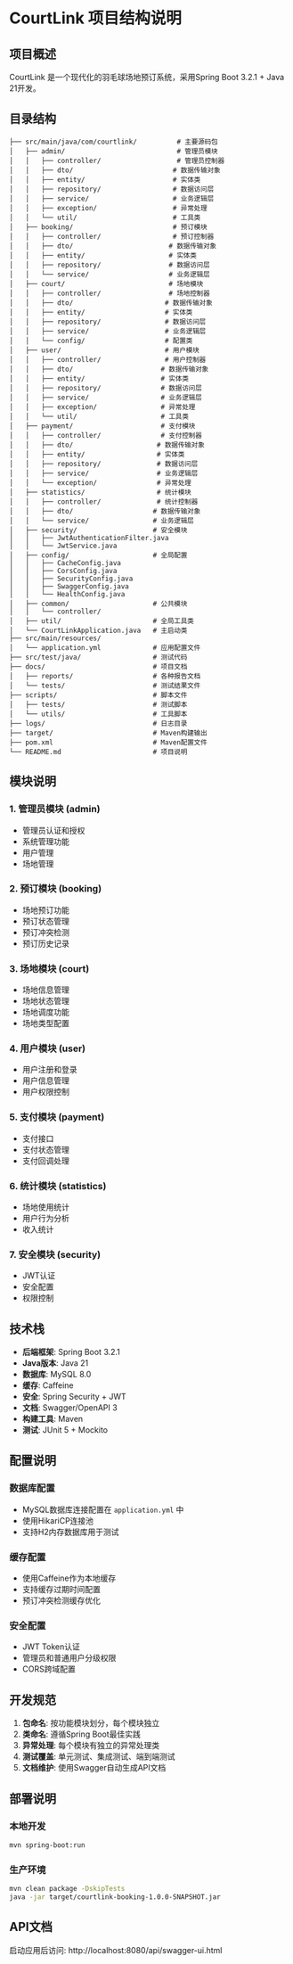# CourtLink 项目结构说明

## 项目概述
CourtLink 是一个现代化的羽毛球场地预订系统，采用Spring Boot 3.2.1 + Java 21开发。

## 目录结构

```
├── src/main/java/com/courtlink/          # 主要源码包
│   ├── admin/                            # 管理员模块
│   │   ├── controller/                   # 管理员控制器
│   │   ├── dto/                         # 数据传输对象
│   │   ├── entity/                      # 实体类
│   │   ├── repository/                  # 数据访问层
│   │   ├── service/                     # 业务逻辑层
│   │   ├── exception/                   # 异常处理
│   │   └── util/                        # 工具类
│   ├── booking/                         # 预订模块
│   │   ├── controller/                  # 预订控制器
│   │   ├── dto/                        # 数据传输对象
│   │   ├── entity/                     # 实体类
│   │   ├── repository/                 # 数据访问层
│   │   └── service/                    # 业务逻辑层
│   ├── court/                          # 场地模块
│   │   ├── controller/                 # 场地控制器
│   │   ├── dto/                       # 数据传输对象
│   │   ├── entity/                    # 实体类
│   │   ├── repository/                # 数据访问层
│   │   ├── service/                   # 业务逻辑层
│   │   └── config/                    # 配置类
│   ├── user/                          # 用户模块
│   │   ├── controller/                # 用户控制器
│   │   ├── dto/                      # 数据传输对象
│   │   ├── entity/                   # 实体类
│   │   ├── repository/               # 数据访问层
│   │   ├── service/                  # 业务逻辑层
│   │   ├── exception/                # 异常处理
│   │   └── util/                     # 工具类
│   ├── payment/                      # 支付模块
│   │   ├── controller/               # 支付控制器
│   │   ├── dto/                     # 数据传输对象
│   │   ├── entity/                  # 实体类
│   │   ├── repository/              # 数据访问层
│   │   ├── service/                 # 业务逻辑层
│   │   └── exception/               # 异常处理
│   ├── statistics/                  # 统计模块
│   │   ├── controller/              # 统计控制器
│   │   ├── dto/                    # 数据传输对象
│   │   └── service/                # 业务逻辑层
│   ├── security/                   # 安全模块
│   │   ├── JwtAuthenticationFilter.java
│   │   └── JwtService.java
│   ├── config/                     # 全局配置
│   │   ├── CacheConfig.java
│   │   ├── CorsConfig.java
│   │   ├── SecurityConfig.java
│   │   ├── SwaggerConfig.java
│   │   └── HealthConfig.java
│   ├── common/                     # 公共模块
│   │   └── controller/
│   ├── util/                       # 全局工具类
│   └── CourtLinkApplication.java   # 主启动类
├── src/main/resources/
│   └── application.yml             # 应用配置文件
├── src/test/java/                  # 测试代码
├── docs/                           # 项目文档
│   ├── reports/                    # 各种报告文档
│   └── tests/                      # 测试结果文件
├── scripts/                        # 脚本文件
│   ├── tests/                      # 测试脚本
│   └── utils/                      # 工具脚本
├── logs/                           # 日志目录
├── target/                         # Maven构建输出
├── pom.xml                         # Maven配置文件
└── README.md                       # 项目说明

```

## 模块说明

### 1. 管理员模块 (admin)
- 管理员认证和授权
- 系统管理功能
- 用户管理
- 场地管理

### 2. 预订模块 (booking)
- 场地预订功能
- 预订状态管理
- 预订冲突检测
- 预订历史记录

### 3. 场地模块 (court)
- 场地信息管理
- 场地状态管理
- 场地调度功能
- 场地类型配置

### 4. 用户模块 (user)
- 用户注册和登录
- 用户信息管理
- 用户权限控制

### 5. 支付模块 (payment)
- 支付接口
- 支付状态管理
- 支付回调处理

### 6. 统计模块 (statistics)
- 场地使用统计
- 用户行为分析
- 收入统计

### 7. 安全模块 (security)
- JWT认证
- 安全配置
- 权限控制

## 技术栈

- **后端框架**: Spring Boot 3.2.1
- **Java版本**: Java 21
- **数据库**: MySQL 8.0
- **缓存**: Caffeine
- **安全**: Spring Security + JWT
- **文档**: Swagger/OpenAPI 3
- **构建工具**: Maven
- **测试**: JUnit 5 + Mockito

## 配置说明

### 数据库配置
- MySQL数据库连接配置在 `application.yml` 中
- 使用HikariCP连接池
- 支持H2内存数据库用于测试

### 缓存配置
- 使用Caffeine作为本地缓存
- 支持缓存过期时间配置
- 预订冲突检测缓存优化

### 安全配置
- JWT Token认证
- 管理员和普通用户分级权限
- CORS跨域配置

## 开发规范

1. **包命名**: 按功能模块划分，每个模块独立
2. **类命名**: 遵循Spring Boot最佳实践
3. **异常处理**: 每个模块有独立的异常处理类
4. **测试覆盖**: 单元测试、集成测试、端到端测试
5. **文档维护**: 使用Swagger自动生成API文档

## 部署说明

### 本地开发
```bash
mvn spring-boot:run
```

### 生产环境
```bash
mvn clean package -DskipTests
java -jar target/courtlink-booking-1.0.0-SNAPSHOT.jar
```

## API文档
启动应用后访问: http://localhost:8080/api/swagger-ui.html 